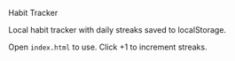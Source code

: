 Habit Tracker

Local habit tracker with daily streaks saved to localStorage.

Open `index.html` to use. Click +1 to increment streaks.